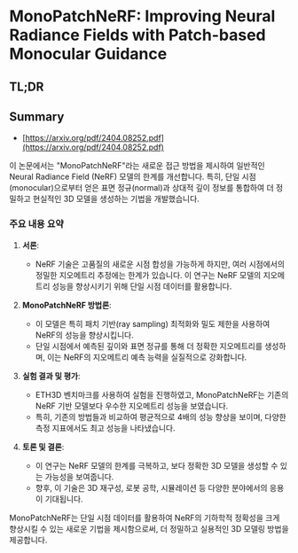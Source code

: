 # MonoPatchNeRF: Improving Neural Radiance Fields with Patch-based Monocular Guidance
## TL;DR
## Summary
- [https://arxiv.org/pdf/2404.08252.pdf](https://arxiv.org/pdf/2404.08252.pdf)

이 논문에서는 "MonoPatchNeRF"라는 새로운 접근 방법을 제시하여 일반적인 Neural Radiance Field (NeRF) 모델의 한계를 개선합니다. 특히, 단일 시점(monocular)으로부터 얻은 표면 정규(normal)과 상대적 깊이 정보를 통합하여 더 정밀하고 현실적인 3D 모델을 생성하는 기법을 개발했습니다.

### 주요 내용 요약

1. **서론**:
   - NeRF 기술은 고품질의 새로운 시점 합성을 가능하게 하지만, 여러 시점에서의 정밀한 지오메트리 추정에는 한계가 있습니다. 이 연구는 NeRF 모델의 지오메트리 성능을 향상시키기 위해 단일 시점 데이터를 활용합니다.

2. **MonoPatchNeRF 방법론**:
   - 이 모델은 특히 패치 기반(ray sampling) 최적화와 밀도 제한을 사용하여 NeRF의 성능을 향상시킵니다.
   - 단일 시점에서 예측된 깊이와 표면 정규를 통해 더 정확한 지오메트리를 생성하며, 이는 NeRF의 지오메트리 예측 능력을 실질적으로 강화합니다.

3. **실험 결과 및 평가**:
   - ETH3D 벤치마크를 사용하여 실험을 진행하였고, MonoPatchNeRF는 기존의 NeRF 기반 모델보다 우수한 지오메트리 성능을 보였습니다.
   - 특히, 기존의 방법들과 비교하여 평균적으로 4배의 성능 향상을 보이며, 다양한 측정 지표에서도 최고 성능을 나타냈습니다.

4. **토론 및 결론**:
   - 이 연구는 NeRF 모델의 한계를 극복하고, 보다 정확한 3D 모델을 생성할 수 있는 가능성을 보여줍니다.
   - 향후, 이 기술은 3D 재구성, 로봇 공학, 시뮬레이션 등 다양한 분야에서의 응용이 기대됩니다.

MonoPatchNeRF는 단일 시점 데이터를 활용하여 NeRF의 기하학적 정확성을 크게 향상시킬 수 있는 새로운 기법을 제시함으로써, 더 정밀하고 실용적인 3D 모델링 방법을 제공합니다.